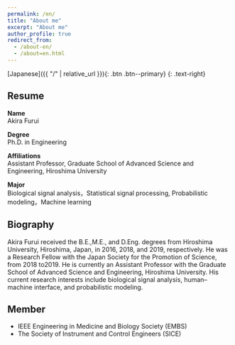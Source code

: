 ```yaml
---
permalink: /en/
title: "About me"
excerpt: "About me"
author_profile: true
redirect_from: 
  - /about-en/
  - /about=en.html
---
```


[Japanese]({{ "/" | relative_url }}){: .btn .btn--primary}
{: .text-right}

## Resume

**Name**<br>
Akira Furui

**Degree**<br>
Ph.D. in Engineering

**Affiliations**<br>
Assistant Professor,
Graduate School of Advanced Science and Engineering, Hiroshima University

**Major**<br>
Biological signal analysis，Statistical signal processing, Probabilistic modeling，Machine learning

## Biography

Akira Furui received the B.E.,M.E., and D.Eng. degrees from Hiroshima University, Hiroshima, Japan, in 2016, 2018, and 2019, respectively. He was a Research Fellow with the Japan Society for the Promotion of Science, from 2018 to2019. He is currently an Assistant Professor with the Graduate School of Advanced Science and Engineering, Hiroshima University. His current research interests include biological signal analysis, human–machine interface, and probabilistic modeling.

## Member

- IEEE Engineering in Medicine and Biology Society (EMBS)
- The Society of Instrument and Control Engineers (SICE)